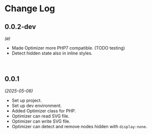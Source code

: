 
# Change Log

## 0.0.2-dev
*(ø)*

* Made Optimizer more PHP7 compatible. (TODO  testing)
* Detect hidden state also in inline styles.


　​

## 0.0.1
*(2025-05-06)*

* Set up project.
* Set up dev environment.
* Added Optimizer class for PHP.
* Optimizer can read SVG file.
* Optimizer can write SVG file.
* Optimizer can detect and remove nodes hidden with `display:none`.

